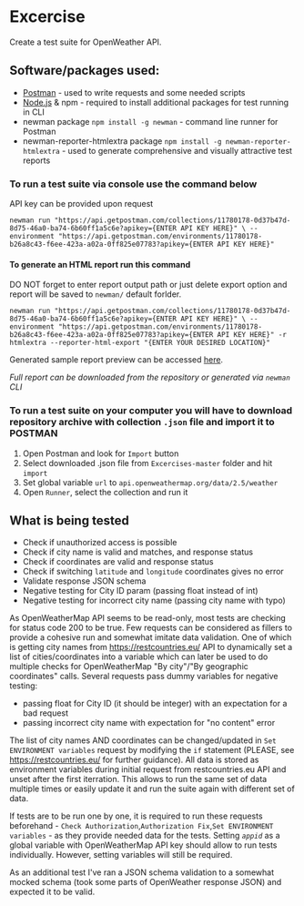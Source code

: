 # Excercise
Create a test suite for OpenWeather API.

## Software/packages used:
* <a href="https://www.postman.com/downloads/" target="_blank">Postman</a> - used to write requests and some needed scripts
* <a href="https://nodejs.org/en/" target="_blank">Node.js</a> & npm - required to install additional packages for test running in CLI
* newman package `npm install -g newman`  - command line runner for Postman
* newman-reporter-htmlextra package `npm install -g newman-reporter-htmlextra`  - used to generate comprehensive and visually attractive test reports

### To run a test suite via console use the command below
API key can be provided upon request

`newman run "https://api.getpostman.com/collections/11780178-0d37b47d-8d75-46a0-ba74-6b60ff1a5c6e?apikey={ENTER API KEY HERE}" \ --environment "https://api.getpostman.com/environments/11780178-b26a8c43-f6ee-423a-a02a-0ff825e07783?apikey={ENTER API KEY HERE}"`

#### To generate an HTML report run this command
DO NOT forget to enter report output path or just delete export option and report will be saved to `newman/` default forlder. 

`newman run "https://api.getpostman.com/collections/11780178-0d37b47d-8d75-46a0-ba74-6b60ff1a5c6e?apikey={ENTER API KEY HERE}" \ --environment "https://api.getpostman.com/environments/11780178-b26a8c43-f6ee-423a-a02a-0ff825e07783?apikey={ENTER API KEY HERE}" -r htmlextra --reporter-html-export "{ENTER YOUR DESIRED LOCATION}"`

Generated sample report preview can be accessed <a href="https://htmlpreview.github.io/?https://github.com/shuushh/Excercises/blob/master/OpenWeather%20API%20Sample%20Report.html" target="_blank">here</a>.

_Full report can be downloaded from the repository or generated via `newman` CLI_

### To run a test suite on your computer you will have to download repository archive with collection `.json` file and import it to POSTMAN
1. Open Postman and look for `Import` button
2. Select downloaded .json file from `Excercises-master` folder and hit `import`
3. Set global variable `url` to `api.openweathermap.org/data/2.5/weather`
4. Open `Runner`, select the collection and run it

## What is being tested
* Check if unauthorized access is possible
* Check if city name is valid and matches, and response status
* Check if coordinates are valid and response status
* Check if switching `latitude` and `longitude` coordinates gives no error
* Validate response JSON schema
* Negative testing for City ID param (passing float instead of int)
* Negative testing for incorrect city name (passing city name with typo)

As OpenWeatherMap API seems to be read-only, most tests are checking for status code 200 to be true. Few requests can be considered as fillers to provide a cohesive run and somewhat imitate data validation. One of which is getting city names from https://restcountries.eu/ API to dynamically set a list of cities/coordinates into a variable which can later be used to do multiple checks for OpenWeatherMap "By city"/"By geographic coordinates" calls. 
Several requests pass dummy variables for negative testing:
- passing float for City ID (it should be integer) with an expectation for a bad request
- passing incorrect city name with expectation for "no content" error

The list of city names AND coordinates can be changed/updated in `Set ENVIRONMENT variables` request by modifying the `if` statement (PLEASE, see https://restcountries.eu/ for further guidance). 
All data is stored as environment variables during initial request from restcountries.eu API and unset after the first iterration. This allows to run the same set of data multiple times or easily update it and run the suite again with different set of data.

If tests are to be run one by one, it is required to run these requests beforehand - `Check Authorization`,`Authorization Fix`,`Set ENVIRONMENT variables` - as they provide needed data for the tests. Setting _`appid`_ as a global variable with OpenWeatherMap API key should allow to run tests individually. However, setting variables will still be required.

As an additional test I've ran a JSON schema validation to a somewhat mocked schema (took some parts of OpenWeather response JSON) and expected it to be valid.
